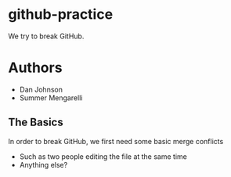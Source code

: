 # github-practice
We try to break GitHub.

# Authors
- Dan Johnson
- Summer Mengarelli

## The Basics

In order to break GitHub, we first need some basic merge conflicts
- Such as two people editing the file at the same time
- Anything else?
